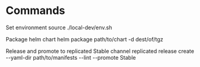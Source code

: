 # Commands
Set environment
source ./local-dev/env.sh

Package helm chart
helm package path/to/chart -d dest/of/tgz

Release and promote to replicated Stable channel
replicated release create --yaml-dir path/to/manifests --lint --promote Stable
